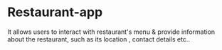 # Restaurant-app
 It allows users to interact with restaurant's menu & provide information about the restaurant, such as its location , contact details etc..
